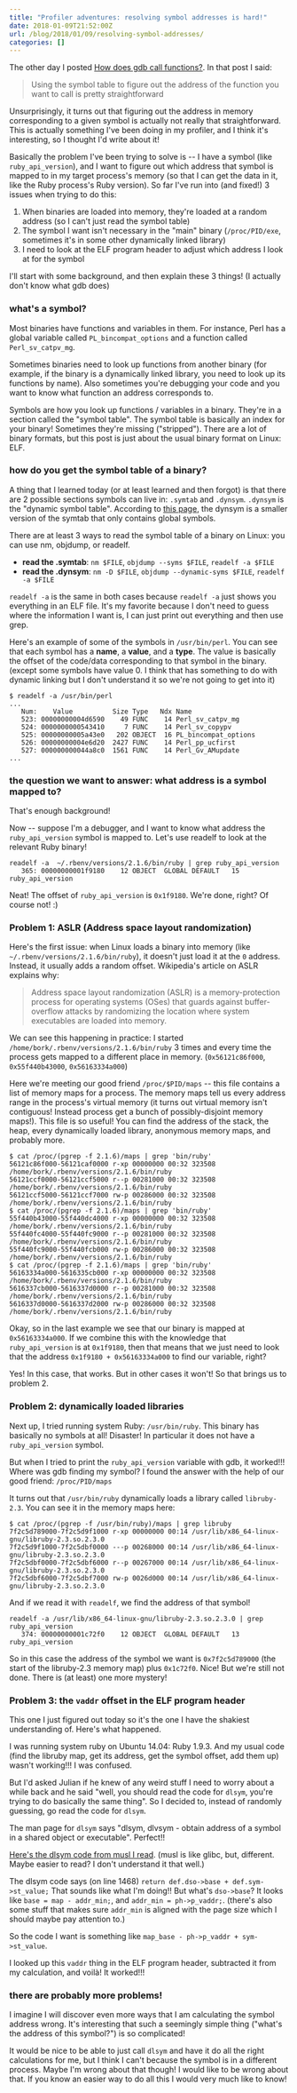 ```yaml
---
title: "Profiler adventures: resolving symbol addresses is hard!"
date: 2018-01-09T21:52:00Z
url: /blog/2018/01/09/resolving-symbol-addresses/
categories: []
---
```


The other day I posted [How does gdb call functions?](https://jvns.ca/blog/2018/01/04/how-does-gdb-call-functions/).
In that post I said:

> Using the symbol table to figure out the address of the function you want to call is pretty
> straightforward

Unsurprisingly, it turns out that figuring out the address in memory corresponding to a given
symbol is actually not really that straightforward. This is actually something I've been doing in my
profiler, and I think it's interesting, so I thought I'd write about it!

Basically the problem I've been trying to solve is -- I have a symbol (like `ruby_api_version`), and
I want to figure out which address that symbol is mapped to in my target process's memory (so that I
can get the data in it, like the Ruby process's Ruby version). So far I've run into (and fixed!) 3 issues
when trying to do this:

1. When binaries are loaded into memory, they're loaded at a random address (so I can't just read
   the symbol table)
2. The symbol I want isn't necessary in the "main" binary (`/proc/PID/exe`, sometimes it's in some
   other dynamically linked library)
3. I need to look at the ELF program header to adjust which address I look at for the symbol

I'll start with some background, and then explain these 3 things! (I actually don't know what gdb
does)

### what's a symbol?

Most binaries have functions and variables in them. For instance, Perl has a global variable called
`PL_bincompat_options` and a function called `Perl_sv_catpv_mg`.

Sometimes binaries need to look up functions from another binary (for example, if the binary is a
dynamically linked library, you need to look up its functions by name). Also sometimes you're
debugging your code and you want to know what function an address corresponds to.

Symbols are how you look up functions / variables in a binary. They're in a section called the
"symbol table". The symbol table is basically an index for your binary! Sometimes they're missing
("stripped"). There are a lot of binary formats, but this post is just about the usual binary format
on Linux: ELF.

### how do you get the symbol table of a binary?

A thing that I learned today (or at least learned and then forgot) is that there are 2 possible
sections symbols can live in: `.symtab` and `.dynsym`. `.dynsym` is the "dynamic symbol table".
According to [this page](https://blogs.oracle.com/ali/inside-elf-symbol-tables), the dynsym is a smaller version of the symtab that only contains global symbols.

There are at least 3 ways to read the symbol table of a binary on Linux: you can use nm, objdump, or
readelf.

* **read the .symtab**: `nm $FILE`, `objdump --syms $FILE`, `readelf -a $FILE`
* **read the .dynsym**: `nm -D $FILE`, `objdump --dynamic-syms $FILE`, `readelf -a $FILE`

`readelf -a` is the same in both cases because `readelf -a` just shows you everything in an ELF
file. It's my favorite because I don't need to guess where the information I want is, I can just
print out everything and then use grep.

Here's an example of some of the symbols in `/usr/bin/perl`. You can see that each symbol has a
**name**, a **value**, and a **type**. The value is basically the offset of the code/data
corresponding to that symbol in the binary. (except some symbols have value 0. I think that has
something to do with dynamic linking but I don't understand it so we're not going to get into it)

```
$ readelf -a /usr/bin/perl
...
   Num:    Value          Size Type   Ndx Name
   523: 00000000004d6590    49 FUNC    14 Perl_sv_catpv_mg
   524: 0000000000543410     7 FUNC    14 Perl_sv_copypv
   525: 00000000005a43e0   202 OBJECT  16 PL_bincompat_options
   526: 00000000004e6d20  2427 FUNC    14 Perl_pp_ucfirst
   527: 000000000044a8c0  1561 FUNC    14 Perl_Gv_AMupdate
...
```

### the question we want to answer: what address is a symbol mapped to?

That's enough background!

Now -- suppose I'm a debugger, and I want to know what address the `ruby_api_version` symbol is
mapped to. Let's use readelf to look at the relevant Ruby binary!

```
readelf -a  ~/.rbenv/versions/2.1.6/bin/ruby | grep ruby_api_version
   365: 00000000001f9180    12 OBJECT  GLOBAL DEFAULT   15 ruby_api_version
```

Neat! The offset of `ruby_api_version` is `0x1f9180`. We're done, right? Of course not! :)

### Problem 1: ASLR (Address space layout randomization)

Here's the first issue: when Linux loads a binary into memory (like
`~/.rbenv/versions/2.1.6/bin/ruby`), it doesn't just load it at the `0` address. Instead, it usually
adds a random offset. Wikipedia's article on ASLR explains why:

> Address space layout randomization (ASLR) is a memory-protection process for operating systems
> (OSes) that guards against buffer-overflow attacks by randomizing the location where system
> executables are loaded into memory.

We can see this happening in practice: I started `/home/bork/.rbenv/versions/2.1.6/bin/ruby` 3 times
and every time the process gets mapped to a different place in memory. (`0x56121c86f000`, `0x55f440b43000`, `0x56163334a000`)

Here we're meeting our good friend `/proc/$PID/maps` -- this file contains a list of memory maps for
a process. The memory maps tell us every address range in the process's virtual memory (it turns out
virtual memory isn't contiguous! Instead process get a bunch of possibly-disjoint memory maps!).
This file is so useful! You can find the address of the stack, the heap, every dynamically loaded
library, anonymous memory maps, and probably more.

```
$ cat /proc/(pgrep -f 2.1.6)/maps | grep 'bin/ruby'
56121c86f000-56121caf0000 r-xp 00000000 00:32 323508                     /home/bork/.rbenv/versions/2.1.6/bin/ruby
56121ccf0000-56121ccf5000 r--p 00281000 00:32 323508                     /home/bork/.rbenv/versions/2.1.6/bin/ruby
56121ccf5000-56121ccf7000 rw-p 00286000 00:32 323508                     /home/bork/.rbenv/versions/2.1.6/bin/ruby
$ cat /proc/(pgrep -f 2.1.6)/maps | grep 'bin/ruby'
55f440b43000-55f440dc4000 r-xp 00000000 00:32 323508                     /home/bork/.rbenv/versions/2.1.6/bin/ruby
55f440fc4000-55f440fc9000 r--p 00281000 00:32 323508                     /home/bork/.rbenv/versions/2.1.6/bin/ruby
55f440fc9000-55f440fcb000 rw-p 00286000 00:32 323508                     /home/bork/.rbenv/versions/2.1.6/bin/ruby
$ cat /proc/(pgrep -f 2.1.6)/maps | grep 'bin/ruby'
56163334a000-5616335cb000 r-xp 00000000 00:32 323508                     /home/bork/.rbenv/versions/2.1.6/bin/ruby
5616337cb000-5616337d0000 r--p 00281000 00:32 323508                     /home/bork/.rbenv/versions/2.1.6/bin/ruby
5616337d0000-5616337d2000 rw-p 00286000 00:32 323508                     /home/bork/.rbenv/versions/2.1.6/bin/ruby
```

Okay, so in the last example we see that our binary is mapped at `0x56163334a000`.  If we combine
this with the knowledge that `ruby_api_version` is at `0x1f9180`, then that means that we just need
to look that the address `0x1f9180 + 0x56163334a000` to find our variable, right?

Yes! In this case, that works. But in other cases it won't! So that brings us to problem 2.

### Problem 2: dynamically loaded libraries

Next up, I tried running system Ruby: `/usr/bin/ruby`. This binary has basically no symbols at all!
Disaster! In particular it does not have a `ruby_api_version` symbol.

But when I tried to print the `ruby_api_version` variable with gdb, it worked!!! Where was gdb
finding my symbol? I found the answer with the help of our good friend: `/proc/PID/maps`

It turns out that `/usr/bin/ruby` dynamically loads a library called `libruby-2.3`. You can see it
in the memory maps here: 

```
$ cat /proc/(pgrep -f /usr/bin/ruby)/maps | grep libruby
7f2c5d789000-7f2c5d9f1000 r-xp 00000000 00:14 /usr/lib/x86_64-linux-gnu/libruby-2.3.so.2.3.0
7f2c5d9f1000-7f2c5dbf0000 ---p 00268000 00:14 /usr/lib/x86_64-linux-gnu/libruby-2.3.so.2.3.0
7f2c5dbf0000-7f2c5dbf6000 r--p 00267000 00:14 /usr/lib/x86_64-linux-gnu/libruby-2.3.so.2.3.0
7f2c5dbf6000-7f2c5dbf7000 rw-p 0026d000 00:14 /usr/lib/x86_64-linux-gnu/libruby-2.3.so.2.3.0
```

And if we read it with `readelf`, we find the address of that symbol!

```
readelf -a /usr/lib/x86_64-linux-gnu/libruby-2.3.so.2.3.0 | grep ruby_api_version
   374: 00000000001c72f0    12 OBJECT  GLOBAL DEFAULT   13 ruby_api_version
```

So in this case the address of the symbol we want is `0x7f2c5d789000` (the start of the libruby-2.3
memory map) plus `0x1c72f0`. Nice! But we're still not done. There is (at least) one more mystery!

### Problem 3: the `vaddr` offset in the ELF program header

This one I just figured out today so it's the one I have the shakiest understanding of. Here's what
happened.

I was running system ruby on Ubuntu 14.04: Ruby 1.9.3. And my usual code (find the libruby map,
get its address, get the symbol offset, add them up) wasn't working!!! I was confused.

But I'd asked Julian if he knew of any weird stuff I need to worry about a while back and he said "well,
you should read the code for `dlsym`, you're trying to do basically the same thing". So I decided
to, instead of randomly guessing, go read the code for `dlsym`.

The man page for `dlsym` says "dlsym, dlvsym - obtain address of a symbol in a shared object or
executable". Perfect!!

[Here's the dlsym code from musl I read](https://github.com/esmil/musl/blob/194f9cf93da8ae62491b7386edf481ea8565ae4e/src/ldso/dynlink.c#L1451). (musl is like glibc, but, different. Maybe easier to read? I don't understand it that well.)

The dlsym code says (on line 1468) `return def.dso->base + def.sym->st_value;` That sounds like what
I'm doing!! But what's `dso->base`? It looks like `base = map - addr_min;`, and `addr_min = ph->p_vaddr;`. (there's also some stuff that makes sure `addr_min` is aligned with the page size which I should maybe pay attention to.)

So the code I want is something like `map_base - ph->p_vaddr + sym->st_value`.

I looked up this `vaddr` thing in the ELF program header, subtracted it from my calculation, and
voilà! It worked!!!

### there are probably more problems!

I imagine I will discover even more ways that I am calculating the symbol address wrong. It's
interesting that such a seemingly simple thing ("what's the address of this symbol?") is so
complicated!

It would be nice to be able to just call `dlsym` and have it do all the right calculations for me,
but I think I can't because the symbol is in a different process. Maybe I'm wrong about that though!
I would like to be wrong about that. If you know an easier way to do all this I would very much like
to know!
